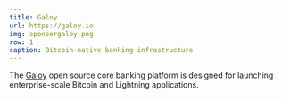 ```yaml
---
title: Galoy
url: https://galoy.io
img: sponsorgaloy.png
row: 1
caption: Bitcoin-native banking infrastructure
---
```


The [Galoy](https://galoy.io) open source core banking platform is designed for launching enterprise-scale Bitcoin and Lightning applications.